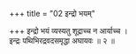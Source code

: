 +++
title = "02 इन्द्रो भयम्"

+++
इन्द्रो भयं व्यस्यतु शूद्राच्च न आर्याच्च ।  
इन्द्रः पथिभिरद्रवदसमृद्धा अघायवः ॥ २ ॥